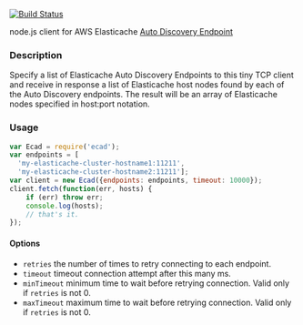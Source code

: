 [![Build Status](https://travis-ci.org/mapbox/elasticache-auto-discovery.png)](https://travis-ci.org/mapbox/elasticache-auto-discovery)

node.js client for AWS Elasticache [Auto Discovery Endpoint](http://docs.aws.amazon.com/AmazonElastiCache/latest/UserGuide/AutoDiscovery.html)

### Description

Specify a list of Elasticache Auto Discovery Endpoints to this tiny TCP client
and receive in response a list of Elasticache host nodes found by each of the
Auto Discovery endpoints.  The result will be an array of Elasticache nodes
specified in host:port notation.

### Usage

```javascript
var Ecad = require('ecad');
var endpoints = [
  'my-elasticache-cluster-hostname1:11211',
  'my-elasticache-cluster-hostname2:11211'];
var client = new Ecad({endpoints: endpoints, timeout: 10000});
client.fetch(function(err, hosts) {
    if (err) throw err;
    console.log(hosts);
    // that's it.
});
```

#### Options

- `retries` the number of times to retry connecting to each endpoint.
- `timeout` timeout connection attempt after this many ms.
- `minTimeout` minimum time to wait before retrying connection. Valid only if
  `retries` is not 0.
- `maxTimeout` maximum time to wait before retrying connection. Valid only if
  `retries` is not 0.
